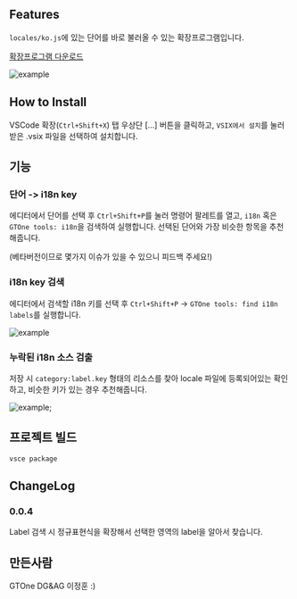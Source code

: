 
## Features

`locales/ko.js`에 있는 단어를 바로 불러올 수 있는 확장프로그램입니다.

[확장프로그램 다운로드](https://github.com/gJhlee/gt-vscode-locale-finder/releases/tag/0.0.1)

![example](https://i.ibb.co/njkKRFP/ezgif-3-57443f3178.gif)

## How to Install

VSCode 확장(`Ctrl+Shift+X`) 탭 우상단 [...] 버튼을 클릭하고, `VSIX에서 설치`를 눌러 받은 .vsix 파일을 선택하여 설치합니다.

## 기능

### 단어 -> i18n key
에디터에서 단어를 선택 후 `Ctrl+Shift+P`를 눌러 명령어 팔레트를 열고, `i18n` 혹은 `GTOne tools: i18n`을 검색하여 실행합니다.
선택된 단어와 가장 비슷한 항목을 추천해줍니다.

(베타버전이므로 몇가지 이슈가 있을 수 있으니 피드백 주세요!)

### i18n key 검색
에디터에서 검색할 i18n 키를 선택 후 `Ctrl+Shift+P` -> `GTOne tools: find i18n labels`를 실행합니다.

![example](https://i.ibb.co/PmTCFLg/2023-05-10-130226.png)

### 누락된 i18n 소스 검출

저장 시 `category:label.key` 형태의 리소스를 찾아 locale 파일에 등록되어있는 확인하고, 비슷한 키가 있는 경우 추천해줍니다.

![example](https://i.ibb.co/0jZw9PP/2023-05-10-105013.png);


## 프로젝트 빌드

```
vsce package
```

## ChangeLog

### 0.0.4
Label 검색 시 정규표현식을 확장해서 선택한 영역의 label을 알아서 찾습니다.

## 만든사람

GTOne DG&AG 이정훈 :)
